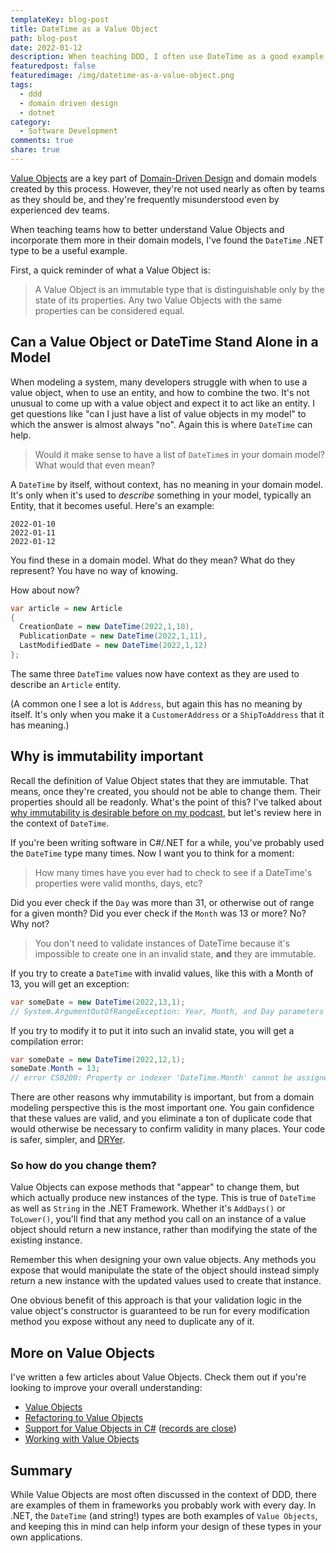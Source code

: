 ```yaml
---
templateKey: blog-post
title: DateTime as a Value Object
path: blog-post
date: 2022-01-12
description: When teaching DDD, I often use DateTime as a good example of a value object. This article details some of the lessons one can learn from this common .NET data structure.
featuredpost: false
featuredimage: /img/datetime-as-a-value-object.png
tags:
  - ddd
  - domain driven design
  - dotnet
category:
  - Software Development
comments: true
share: true
---
```


[Value Objects](https://deviq.com/domain-driven-design/value-object) are a key part of [Domain-Driven Design](https://www.pluralsight.com/courses/fundamentals-domain-driven-design) and domain models created by this process. However, they're not used nearly as often by teams as they should be, and they're frequently misunderstood even by experienced dev teams.

When teaching teams how to better understand Value Objects and incorporate them more in their domain models, I've found the `DateTime` .NET type to be a useful example.

First, a quick reminder of what a Value Object is:

> A Value Object is an immutable type that is distinguishable only by the state of its properties. Any two Value Objects with the same properties can be considered equal.

## Can a Value Object or DateTime Stand Alone in a Model

When modeling a system, many developers struggle with when to use a value object, when to use an entity, and how to combine the two. It's not unusual to come up with a value object and expect it to act like an entity. I get questions like "can I just have a list of value objects in my model" to which the answer is almost always "no". Again this is where `DateTime` can help.

> Would it make sense to have a list of `DateTime`s in your domain model? What would that even mean?

A `DateTime` by itself, without context, has no meaning in your domain model. It's only when it's used to *describe* something in your model, typically an Entity, that it becomes useful. Here's an example:

```
2022-01-10
2022-01-11
2022-01-12
```

You find these in a domain model. What do they mean? What do they represent? You have no way of knowing.

How about now?

```csharp
var article = new Article
{
  CreationDate = new DateTime(2022,1,10),
  PublicationDate = new DateTime(2022,1,11),
  LastModifiedDate = new DateTime(2022,1,12)
};
```

The same three `DateTime` values now have context as they are used to describe an `Article` entity.

(A common one I see a lot is `Address`, but again this has no meaning by itself. It's only when you make it a `CustomerAddress` or a `ShipToAddress` that it has meaning.)

## Why is immutability important

Recall the definition of Value Object states that they are immutable. That means, once they're created, you should not be able to change them. Their properties should all be readonly. What's the point of this? I've talked about [why immutability is desirable before on my podcast](https://www.youtube.com/watch?v=a8l-_AFyQKA), but let's review here in the context of `DateTime`.

If you're been writing software in C#/.NET for a while, you've probably used the `DateTime` type many times. Now I want you to think for a moment:

> How many times have you ever had to check to see if a DateTime's properties were valid months, days, etc?

Did you ever check if the `Day` was more than 31, or otherwise out of range for a given month? Did you ever check if the `Month` was 13 or more? No? Why not?

> You don't need to validate instances of DateTime because it's impossible to create one in an invalid state, **and** they are immutable.

If you try to create a `DateTime` with invalid values, like this with a Month of 13, you will get an exception:

```csharp
var someDate = new DateTime(2022,13,1);
// System.ArgumentOutOfRangeException: Year, Month, and Day parameters describe an un-representable DateTime.
```

If you try to modify it to put it into such an invalid state, you will get a compilation error:

```csharp
var someDate = new DateTime(2022,12,1);
someDate.Month = 13;
// error CS0200: Property or indexer 'DateTime.Month' cannot be assigned to -- it is read only
```

There are other reasons why immutability is important, but from a domain modeling perspective this is the most important one. You gain confidence that these values are valid, and you eliminate a ton of duplicate code that would otherwise be necessary to confirm validity in many places. Your code is safer, simpler, and [DRYer](https://deviq.com/principles/dont-repeat-yourself).

### So how do you change them?

Value Objects can expose methods that "appear" to change them, but which actually produce new instances of the type. This is true of `DateTime` as well as `String` in the .NET Framework. Whether it's `AddDays()` or `ToLower()`, you'll find that any method you call on an instance of a value object should return a new instance, rather than modifying the state of the existing instance.

Remember this when designing your own value objects. Any methods you expose that would manipulate the state of the object should instead simply return a new instance with the updated values used to create that instance.

One obvious benefit of this approach is that your validation logic in the value object's constructor is guaranteed to be run for every modification method you expose without any need to duplicate any of it.

## More on Value Objects

I've written a few articles about Value Objects. Check them out if you're looking to improve your overall understanding:

- [Value Objects](https://deviq.com/domain-driven-design/value-object)
- [Refactoring to Value Objects](https://ardalis.com/refactoring-value-objects/)
- [Support for Value Objects in C#](https://ardalis.com/support-for-value-objects-in-csharp/) ([records are close](https://enterprisecraftsmanship.com/posts/csharp-records-value-objects/))
- [Working with Value Objects](https://ardalis.com/working-with-value-objects/)

## Summary

While Value Objects are most often discussed in the context of DDD, there are examples of them in frameworks you probably work with every day. In .NET, the `DateTime` (and string!) types are both examples of `Value Objects`, and keeping this in mind can help inform your design of these types in your own applications.
